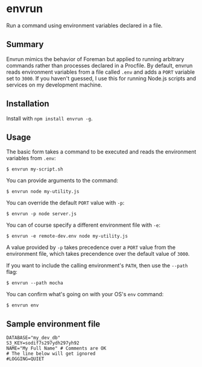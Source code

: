 # envrun

Run a command using environment variables declared in a file.

## Summary

Envrun mimics the behavior of Foreman but applied to running arbitrary commands
rather than processes declared in a Procfile. By default, envrun reads
environment variables from a file called `.env` and adds a `PORT` variable set
to `3000`. If you haven't guessed, I use this for running Node.js scripts and
services on my development machine.

## Installation

Install with `npm install envrun -g`.

## Usage

The basic form takes a command to be executed and reads the environment variables from `.env`:

    $ envrun my-script.sh

You can provide arguments to the command:

    $ envrun node my-utility.js

You can override the default `PORT` value with `-p`:

    $ envrun -p node server.js

You can of course specify a different environment file with `-e`:

    $ envrun -e remote-dev.env node my-utility.js

A value provided by `-p` takes precedence over a `PORT` value from the
environment file, which takes precendence over the default value of `3000`.

If you want to include the calling environment's `PATH`, then use the `--path` flag:

    $ envrun --path mocha

You can confirm what's going on with your OS's `env` command:

    $ envrun env

## Sample environment file

```
DATABASE="my_dev_db"
S3_KEY=sodif7s297ydh297yh92
NAME="My Full Name" # Comments are OK
# The line below will get ignored
#LOGGING=QUIET
```

